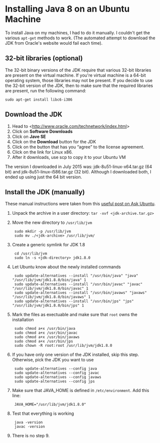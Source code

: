 # Installing Java 8 on an Ubuntu Machine

To install Java on my machines, I had to do it manually. I couldn't get the various `apt-get` methods to work.
(The automated attempt to download the JDK from Oracle's website would fail each time).

## 32-bit libraries (optional)

The 32-bit binary versions of the JDK require that various 32-bit libraries are present on the virtual machine. If you're virtual machine is a 64-bit operating system, those libraries may not be present. If you decide to use the 32-bit version of the JDK, then to make sure that the required libraries are present, run the following command:

```sudo apt-get install libc6-i386```

## Download the JDK

1. Head to &lt;http://www.oracle.com/technetwork/index.html&gt;
2. Click on **Software Downloads**
3. Click on **Jave SE**
4. Click on the **Download** button for the JDK
5. Click on the button that has you <q>agree</q> to the license agreement.
6. Click on the link for Linux x86.
7. After it downloads, use scp to copy it to your Ubuntu VM

The version I downloaded in July 2015 was: jdk-8u51-linux-x64.tar.gz (64 bit) and jdk-8u51-linux-i586.tar.gz (32 bit). Although I downloaded both, I ended up using just the 64 bit version.

## Install the JDK (manually)

These manual instructions were taken from this [useful post on Ask Ubuntu](http://askubuntu.com/questions/56104/how-can-i-install-sun-oracles-proprietary-java-jdk-6-7-8-or-jre).

1. Unpack the archive in a user directory: `tar -xvf <jdk-archive.tar.gz>`
2. Move the new directory to `/usr/lib/jvm`

        sudo mkdir -p /usr/lib/jvm
        sudo mv ./<jdk-archive> /usr/lib/jvm/

3. Create a generic symlink for JDK 1.8

        cd /usr/lib/jvm
        sudo ln -s <jdk-directory> jdk1.8.0

4. Let Ubuntu know about the newly installed commands

        sudo update-alternatives --install "/usr/bin/java" "java" "/usr/lib/jvm/jdk1.8.0/bin/java" 1
        sudo update-alternatives --install "/usr/bin/javac" "javac" "/usr/lib/jvm/jdk1.8.0/bin/javac" 1
        sudo update-alternatives --install "/usr/bin/javaws" "javaws" "/usr/lib/jvm/jdk1.8.0/bin/javaws" 1
        sudo update-alternatives --install "/usr/bin/jps" "jps" "/usr/lib/jvm/jdk1.8.0/bin/jps" 1

5. Mark the files as exectuable and make sure that `root` owns the installation

        sudo chmod a+x /usr/bin/java
        sudo chmod a+x /usr/bin/javac
        sudo chmod a+x /usr/bin/javaws
        sudo chmod a+x /usr/bin/jps
        sudo chown -R root:root /usr/lib/jvm/jdk1.8.0

6. If you have only one version of the JDK installed, skip this step. Otherwise, pick the JDK you want to use

        sudo update-alternatives --config java
        sudo update-alternatives --config javac
        sudo update-alternatives --config javaws
        sudo update-alternatives --config jps

7. Make sure that JAVA_HOME is defined in `/etc/environment`. Add this line:

        JAVA_HOME="/usr/lib/jvm/jdk1.8.0"

8. Test that everything is working

        java -version
        javac -version

9. There is no step 9.


